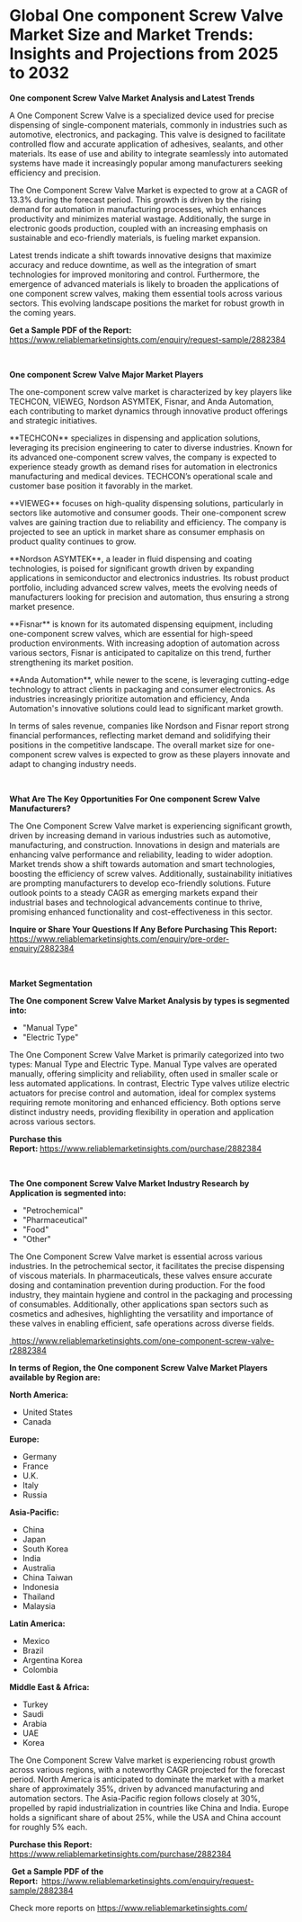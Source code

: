 <p><h1>Global One component Screw Valve Market Size and Market Trends: Insights and Projections from 2025 to 2032</h1></p><p><strong>One component Screw Valve Market Analysis and Latest Trends</strong></p>
<p><p>A One Component Screw Valve is a specialized device used for precise dispensing of single-component materials, commonly in industries such as automotive, electronics, and packaging. This valve is designed to facilitate controlled flow and accurate application of adhesives, sealants, and other materials. Its ease of use and ability to integrate seamlessly into automated systems have made it increasingly popular among manufacturers seeking efficiency and precision.</p><p>The One Component Screw Valve Market is expected to grow at a CAGR of 13.3% during the forecast period. This growth is driven by the rising demand for automation in manufacturing processes, which enhances productivity and minimizes material wastage. Additionally, the surge in electronic goods production, coupled with an increasing emphasis on sustainable and eco-friendly materials, is fueling market expansion.</p><p>Latest trends indicate a shift towards innovative designs that maximize accuracy and reduce downtime, as well as the integration of smart technologies for improved monitoring and control. Furthermore, the emergence of advanced materials is likely to broaden the applications of one component screw valves, making them essential tools across various sectors. This evolving landscape positions the market for robust growth in the coming years.</p></p>
<p><strong>Get a Sample PDF of the Report:&nbsp;</strong> <a href="https://www.reliablemarketinsights.com/enquiry/request-sample/2882384?utm_campaign=3014&utm_medium=2&utm_source=Github&utm_content=ia&utm_term=13032025&utm_id=one-component-screw-valve">https://www.reliablemarketinsights.com/enquiry/request-sample/2882384</a></p>
<p>&nbsp;</p>
<p><strong>One component Screw Valve Major Market Players</strong></p>
<p><p>The one-component screw valve market is characterized by key players like TECHCON, VIEWEG, Nordson ASYMTEK, Fisnar, and Anda Automation, each contributing to market dynamics through innovative product offerings and strategic initiatives.</p><p>**TECHCON** specializes in dispensing and application solutions, leveraging its precision engineering to cater to diverse industries. Known for its advanced one-component screw valves, the company is expected to experience steady growth as demand rises for automation in electronics manufacturing and medical devices. TECHCON’s operational scale and customer base position it favorably in the market.</p><p>**VIEWEG** focuses on high-quality dispensing solutions, particularly in sectors like automotive and consumer goods. Their one-component screw valves are gaining traction due to reliability and efficiency. The company is projected to see an uptick in market share as consumer emphasis on product quality continues to grow.</p><p>**Nordson ASYMTEK**, a leader in fluid dispensing and coating technologies, is poised for significant growth driven by expanding applications in semiconductor and electronics industries. Its robust product portfolio, including advanced screw valves, meets the evolving needs of manufacturers looking for precision and automation, thus ensuring a strong market presence.</p><p>**Fisnar** is known for its automated dispensing equipment, including one-component screw valves, which are essential for high-speed production environments. With increasing adoption of automation across various sectors, Fisnar is anticipated to capitalize on this trend, further strengthening its market position.</p><p>**Anda Automation**, while newer to the scene, is leveraging cutting-edge technology to attract clients in packaging and consumer electronics. As industries increasingly prioritize automation and efficiency, Anda Automation's innovative solutions could lead to significant market growth.</p><p>In terms of sales revenue, companies like Nordson and Fisnar report strong financial performances, reflecting market demand and solidifying their positions in the competitive landscape. The overall market size for one-component screw valves is expected to grow as these players innovate and adapt to changing industry needs.</p></p>
<p>&nbsp;</p>
<p><strong>What Are The Key Opportunities For One component Screw Valve Manufacturers?</strong></p>
<p><p>The One Component Screw Valve market is experiencing significant growth, driven by increasing demand in various industries such as automotive, manufacturing, and construction. Innovations in design and materials are enhancing valve performance and reliability, leading to wider adoption. Market trends show a shift towards automation and smart technologies, boosting the efficiency of screw valves. Additionally, sustainability initiatives are prompting manufacturers to develop eco-friendly solutions. Future outlook points to a steady CAGR as emerging markets expand their industrial bases and technological advancements continue to thrive, promising enhanced functionality and cost-effectiveness in this sector.</p></p>
<p><strong>Inquire or Share Your Questions If Any Before Purchasing This Report:</strong> <a href="https://www.reliablemarketinsights.com/enquiry/pre-order-enquiry/2882384?utm_campaign=3014&utm_medium=2&utm_source=Github&utm_content=ia&utm_term=13032025&utm_id=one-component-screw-valve">https://www.reliablemarketinsights.com/enquiry/pre-order-enquiry/2882384</a></p>
<p>&nbsp;</p>
<p><strong>Market Segmentation</strong></p>
<p><strong>The One component Screw Valve Market Analysis by types is segmented into:</strong></p>
<p><ul><li>"Manual Type"</li><li>"Electric Type"</li></ul></p>
<p><p>The One Component Screw Valve Market is primarily categorized into two types: Manual Type and Electric Type. Manual Type valves are operated manually, offering simplicity and reliability, often used in smaller scale or less automated applications. In contrast, Electric Type valves utilize electric actuators for precise control and automation, ideal for complex systems requiring remote monitoring and enhanced efficiency. Both options serve distinct industry needs, providing flexibility in operation and application across various sectors.</p></p>
<p><strong>Purchase this Report:&nbsp;</strong><a href="https://www.reliablemarketinsights.com/purchase/2882384?utm_campaign=3014&utm_medium=2&utm_source=Github&utm_content=ia&utm_term=13032025&utm_id=one-component-screw-valve">https://www.reliablemarketinsights.com/purchase/2882384</a></p>
<p>&nbsp;</p>
<p><strong>The One component Screw Valve Market Industry Research by Application is segmented into:</strong></p>
<p><ul><li>"Petrochemical"</li><li>"Pharmaceutical"</li><li>"Food"</li><li>"Other"</li></ul></p>
<p><p>The One Component Screw Valve market is essential across various industries. In the petrochemical sector, it facilitates the precise dispensing of viscous materials. In pharmaceuticals, these valves ensure accurate dosing and contamination prevention during production. For the food industry, they maintain hygiene and control in the packaging and processing of consumables. Additionally, other applications span sectors such as cosmetics and adhesives, highlighting the versatility and importance of these valves in enabling efficient, safe operations across diverse fields.</p></p>
<p><a href="https://www.reliablemarketinsights.com/one-component-screw-valve-r2882384?utm_campaign=3014&utm_medium=2&utm_source=Github&utm_content=ia&utm_term=13032025&utm_id=one-component-screw-valve">&nbsp;https://www.reliablemarketinsights.com/one-component-screw-valve-r2882384</a></p>
<p><strong>In terms of Region, the One component Screw Valve Market Players available by Region are:</strong></p>
<p>
    <p> <strong> North America: </strong>
        <ul>
            <li>United States</li>
            <li>Canada</li>
        </ul>
        </p> 
    <p> <strong> Europe: </strong>
        <ul>
            <li>Germany</li>
            <li>France</li>
            <li>U.K.</li>
            <li>Italy</li>
            <li>Russia</li>
        </ul>
        </p> 
    <p> <strong> Asia-Pacific: </strong>
        <ul>
            <li>China</li>
            <li>Japan</li>
            <li>South Korea</li>
            <li>India</li>
            <li>Australia</li>
            <li>China Taiwan</li>
            <li>Indonesia</li>
            <li>Thailand</li>
            <li>Malaysia</li>
        </ul>
        </p> 
    <p> <strong> Latin America: </strong>
        <ul>
            <li>Mexico</li>
            <li>Brazil</li>
            <li>Argentina Korea</li>
            <li>Colombia</li>
        </ul>
        </p> 
    <p> <strong> Middle East & Africa: </strong>
        <ul>
            <li>Turkey</li>
            <li>Saudi</li>
            <li>Arabia</li>
            <li>UAE</li>
            <li>Korea</li>
        </ul>
    </p>
    </p>
<p><p>The One Component Screw Valve market is experiencing robust growth across various regions, with a noteworthy CAGR projected for the forecast period. North America is anticipated to dominate the market with a market share of approximately 35%, driven by advanced manufacturing and automation sectors. The Asia-Pacific region follows closely at 30%, propelled by rapid industrialization in countries like China and India. Europe holds a significant share of about 25%, while the USA and China account for roughly 5% each.</p></p>
<p><strong>Purchase this Report: </strong><a href="https://www.reliablemarketinsights.com/purchase/2882384?utm_campaign=3014&utm_medium=2&utm_source=Github&utm_content=ia&utm_term=13032025&utm_id=one-component-screw-valve">https://www.reliablemarketinsights.com/purchase/2882384</a></p>
<p>&nbsp;<strong>Get a Sample PDF of the Report:&nbsp;&nbsp;</strong><a href="https://www.reliablemarketinsights.com/enquiry/request-sample/2882384?utm_campaign=3014&utm_medium=2&utm_source=Github&utm_content=ia&utm_term=13032025&utm_id=one-component-screw-valve">https://www.reliablemarketinsights.com/enquiry/request-sample/2882384</a></p>
<p><strong></strong></p>
<p>Check more reports on <a href="https://www.reliablemarketinsights.com/?utm_campaign=3014&utm_medium=2&utm_source=Github&utm_content=ia&utm_term=13032025&utm_id=one-component-screw-valve">https://www.reliablemarketinsights.com/</a></p>
